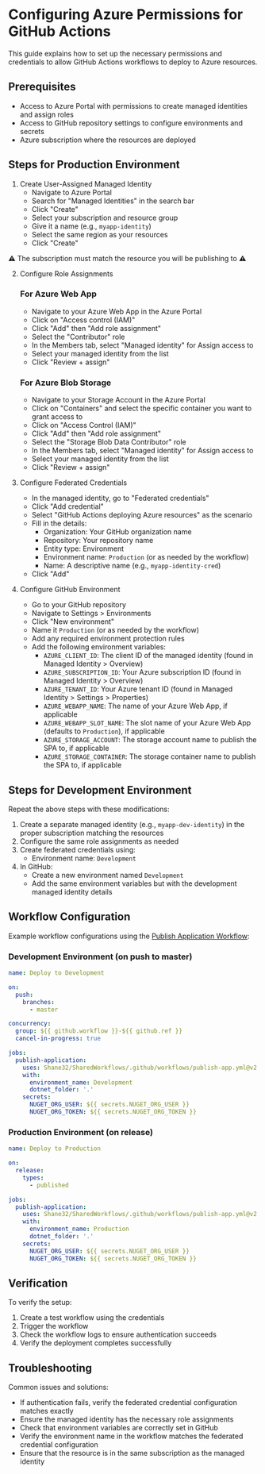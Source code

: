 # Configuring Azure Permissions for GitHub Actions

This guide explains how to set up the necessary permissions and credentials to allow GitHub Actions workflows to deploy to Azure resources.

## Prerequisites

- Access to Azure Portal with permissions to create managed identities and assign roles
- Access to GitHub repository settings to configure environments and secrets
- Azure subscription where the resources are deployed

## Steps for Production Environment

1. Create User-Assigned Managed Identity
   - Navigate to Azure Portal
   - Search for "Managed Identities" in the search bar
   - Click "Create"
   - Select your subscription and resource group
   - Give it a name (e.g., `myapp-identity`)
   - Select the same region as your resources
   - Click "Create"

:warning: The subscription must match the resource you will be publishing to :warning:

2. Configure Role Assignments

   ### For Azure Web App
   - Navigate to your Azure Web App in the Azure Portal
   - Click on "Access control (IAM)"
   - Click "Add" then "Add role assignment"
   - Select the "Contributor" role
   - In the Members tab, select "Managed identity" for Assign access to
   - Select your managed identity from the list
   - Click "Review + assign"

   ### For Azure Blob Storage
   - Navigate to your Storage Account in the Azure Portal
   - Click on "Containers" and select the specific container you want to grant access to
   - Click on "Access Control (IAM)"
   - Click "Add" then "Add role assignment"
   - Select the "Storage Blob Data Contributor" role
   - In the Members tab, select "Managed identity" for Assign access to
   - Select your managed identity from the list
   - Click "Review + assign"

3. Configure Federated Credentials
   - In the managed identity, go to "Federated credentials"
   - Click "Add credential"
   - Select "GitHub Actions deploying Azure resources" as the scenario
   - Fill in the details:
     - Organization: Your GitHub organization name
     - Repository: Your repository name
     - Entity type: Environment
     - Environment name: `Production` (or as needed by the workflow)
     - Name: A descriptive name (e.g., `myapp-identity-cred`)
   - Click "Add"

4. Configure GitHub Environment
   - Go to your GitHub repository
   - Navigate to Settings > Environments
   - Click "New environment"
   - Name it `Production` (or as needed by the workflow)
   - Add any required environment protection rules
   - Add the following environment variables:
     - `AZURE_CLIENT_ID`: The client ID of the managed identity (found in Managed Identity > Overview)
     - `AZURE_SUBSCRIPTION_ID`: Your Azure subscription ID (found in Managed Identity > Overview)
     - `AZURE_TENANT_ID`: Your Azure tenant ID (found in Managed Identity > Settings > Properties)
     - `AZURE_WEBAPP_NAME`: The name of your Azure Web App, if applicable
     - `AZURE_WEBAPP_SLOT_NAME`: The slot name of your Azure Web App (defaults to `Production`), if applicable
     - `AZURE_STORAGE_ACCOUNT`: The storage account name to publish the SPA to, if applicable
     - `AZURE_STORAGE_CONTAINER`: The storage container name to publish the SPA to, if applicable

## Steps for Development Environment

Repeat the above steps with these modifications:

1. Create a separate managed identity (e.g., `myapp-dev-identity`) in the proper subscription matching the resources
2. Configure the same role assignments as needed
3. Create federated credentials using:
   - Environment name: `Development`
4. In GitHub:
   - Create a new environment named `Development`
   - Add the same environment variables but with the development managed identity details

## Workflow Configuration

Example workflow configurations using the [Publish Application Workflow](publish-app.md):

### Development Environment (on push to master)

```yaml
name: Deploy to Development

on:
  push:
    branches:
      - master

concurrency:
  group: ${{ github.workflow }}-${{ github.ref }}
  cancel-in-progress: true

jobs:
  publish-application:
    uses: Shane32/SharedWorkflows/.github/workflows/publish-app.yml@v2
    with:
      environment_name: Development
      dotnet_folder: '.'
    secrets:
      NUGET_ORG_USER: ${{ secrets.NUGET_ORG_USER }}
      NUGET_ORG_TOKEN: ${{ secrets.NUGET_ORG_TOKEN }}
```

### Production Environment (on release)

```yaml
name: Deploy to Production

on:
  release:
    types:
      - published

jobs:
  publish-application:
    uses: Shane32/SharedWorkflows/.github/workflows/publish-app.yml@v2
    with:
      environment_name: Production
      dotnet_folder: '.'
    secrets:
      NUGET_ORG_USER: ${{ secrets.NUGET_ORG_USER }}
      NUGET_ORG_TOKEN: ${{ secrets.NUGET_ORG_TOKEN }}
```

## Verification

To verify the setup:
1. Create a test workflow using the credentials
2. Trigger the workflow
3. Check the workflow logs to ensure authentication succeeds
4. Verify the deployment completes successfully

## Troubleshooting

Common issues and solutions:
- If authentication fails, verify the federated credential configuration matches exactly
- Ensure the managed identity has the necessary role assignments
- Check that environment variables are correctly set in GitHub
- Verify the environment name in the workflow matches the federated credential configuration
- Ensure that the resource is in the same subscription as the managed identity
